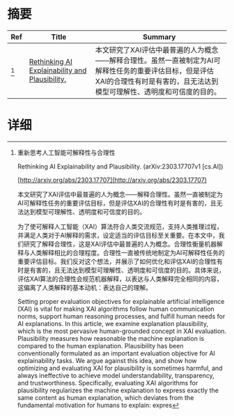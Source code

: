 # 摘要

| Ref | Title | Summary |
| --- | --- | --- |
| [^1] | [Rethinking AI Explainability and Plausibility.](http://arxiv.org/abs/2303.17707) | 本文研究了XAI评估中最普遍的人为概念——解释合理性。虽然一直被制定为AI可解释性任务的重要评估目标，但是评估XAI的合理性有时是有害的，且无法达到模型可理解性、透明度和可信度的目的。 |

# 详细

[^1]: 重新思考人工智能可解释性与合理性

    Rethinking AI Explainability and Plausibility. (arXiv:2303.17707v1 [cs.AI])

    [http://arxiv.org/abs/2303.17707](http://arxiv.org/abs/2303.17707)

    本文研究了XAI评估中最普遍的人为概念——解释合理性。虽然一直被制定为AI可解释性任务的重要评估目标，但是评估XAI的合理性有时是有害的，且无法达到模型可理解性、透明度和可信度的目的。

    

    为了使可解释人工智能（XAI）算法符合人类交流规范，支持人类推理过程，并满足人类对于AI解释的需求，设定适当的评估目标至关重要。在本文中，我们研究了解释合理性，这是XAI评估中最普遍的人为概念。合理性衡量机器解释与人类解释相比的合理程度。合理性一直被传统地制定为AI可解释性任务的重要评估目标。我们反对这个想法，并展示了如何优化和评估XAI的合理性有时是有害的，且无法达到模型可理解性、透明度和可信度的目的。具体来说，评估XAI算法的合理性会规范机器解释，以表达与人类解释完全相同的内容，这偏离了人类解释的基本动机：表达自己的理解。

    Setting proper evaluation objectives for explainable artificial intelligence (XAI) is vital for making XAI algorithms follow human communication norms, support human reasoning processes, and fulfill human needs for AI explanations. In this article, we examine explanation plausibility, which is the most pervasive human-grounded concept in XAI evaluation. Plausibility measures how reasonable the machine explanation is compared to the human explanation. Plausibility has been conventionally formulated as an important evaluation objective for AI explainability tasks. We argue against this idea, and show how optimizing and evaluating XAI for plausibility is sometimes harmful, and always ineffective to achieve model understandability, transparency, and trustworthiness. Specifically, evaluating XAI algorithms for plausibility regularizes the machine explanation to express exactly the same content as human explanation, which deviates from the fundamental motivation for humans to explain: expres
    

